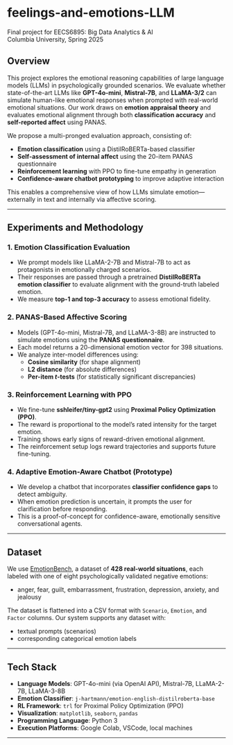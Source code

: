 # feelings-and-emotions-LLM

Final project for EECS6895: Big Data Analytics & AI <br>
Columbia University, Spring 2025

## Overview

This project explores the emotional reasoning capabilities of large language models (LLMs) in psychologically grounded scenarios. We evaluate whether state-of-the-art LLMs like **GPT-4o-mini**, **Mistral-7B**, and **LLaMA-3/2** can simulate human-like emotional responses when prompted with real-world emotional situations. Our work draws on **emotion appraisal theory** and evaluates emotional alignment through both **classification accuracy** and **self-reported affect** using PANAS.

We propose a multi-pronged evaluation approach, consisting of:

- **Emotion classification** using a DistilRoBERTa-based classifier
- **Self-assessment of internal affect** using the 20-item PANAS questionnaire
- **Reinforcement learning** with PPO to fine-tune empathy in generation
- **Confidence-aware chatbot prototyping** to improve adaptive interaction

This enables a comprehensive view of how LLMs simulate emotion—externally in text and internally via affective scoring.

---

## Experiments and Methodology

### 1. Emotion Classification Evaluation

- We prompt models like LLaMA-2-7B and Mistral-7B to act as protagonists in emotionally charged scenarios.
- Their responses are passed through a pretrained **DistilRoBERTa emotion classifier** to evaluate alignment with the ground-truth labeled emotion.
- We measure **top-1 and top-3 accuracy** to assess emotional fidelity.

### 2. PANAS-Based Affective Scoring

- Models (GPT-4o-mini, Mistral-7B, and LLaMA-3-8B) are instructed to simulate emotions using the **PANAS questionnaire**.
- Each model returns a 20-dimensional emotion vector for 398 situations.
- We analyze inter-model differences using:
  - **Cosine similarity** (for shape alignment)
  - **L2 distance** (for absolute differences)
  - **Per-item $t$-tests** (for statistically significant discrepancies)

### 3. Reinforcement Learning with PPO

- We fine-tune **sshleifer/tiny-gpt2** using **Proximal Policy Optimization (PPO)**.
- The reward is proportional to the model’s rated intensity for the target emotion.
- Training shows early signs of reward-driven emotional alignment.
- The reinforcement setup logs reward trajectories and supports future fine-tuning.

### 4. Adaptive Emotion-Aware Chatbot (Prototype)

- We develop a chatbot that incorporates **classifier confidence gaps** to detect ambiguity.
- When emotion prediction is uncertain, it prompts the user for clarification before responding.
- This is a proof-of-concept for confidence-aware, emotionally sensitive conversational agents.

---

## Dataset

We use [EmotionBench](https://github.com/CUHK-ARISE/EmotionBench), a dataset of **428 real-world situations**, each labeled with one of eight psychologically validated negative emotions:

- anger, fear, guilt, embarrassment, frustration, depression, anxiety, and jealousy

The dataset is flattened into a CSV format with `Scenario`, `Emotion`, and `Factor` columns. Our system supports any dataset with:

- textual prompts (scenarios)
- corresponding categorical emotion labels

---

## Tech Stack

- **Language Models**: GPT-4o-mini (via OpenAI API), Mistral-7B, LLaMA-2-7B, LLaMA-3-8B
- **Emotion Classifier**: `j-hartmann/emotion-english-distilroberta-base`
- **RL Framework**: `trl` for Proximal Policy Optimization (PPO)
- **Visualization**: `matplotlib`, `seaborn`, `pandas`
- **Programming Language**: Python 3
- **Execution Platforms**: Google Colab, VSCode, local machines

---
